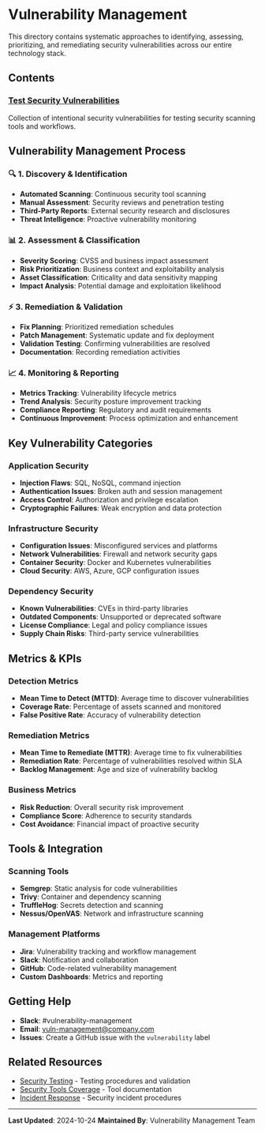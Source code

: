 # Vulnerability Management

This directory contains systematic approaches to identifying, assessing, prioritizing, and remediating security vulnerabilities across our entire technology stack.

## Contents

### [Test Security Vulnerabilities](test-security-vulnerabilities.md)
Collection of intentional security vulnerabilities for testing security scanning tools and workflows.

## Vulnerability Management Process

### 🔍 **1. Discovery & Identification**
- **Automated Scanning**: Continuous security tool scanning
- **Manual Assessment**: Security reviews and penetration testing
- **Third-Party Reports**: External security research and disclosures
- **Threat Intelligence**: Proactive vulnerability monitoring

### 📊 **2. Assessment & Classification**
- **Severity Scoring**: CVSS and business impact assessment
- **Risk Prioritization**: Business context and exploitability analysis
- **Asset Classification**: Criticality and data sensitivity mapping
- **Impact Analysis**: Potential damage and exploitation likelihood

### ⚡ **3. Remediation & Validation**
- **Fix Planning**: Prioritized remediation schedules
- **Patch Management**: Systematic update and fix deployment
- **Validation Testing**: Confirming vulnerabilities are resolved
- **Documentation**: Recording remediation activities

### 📈 **4. Monitoring & Reporting**
- **Metrics Tracking**: Vulnerability lifecycle metrics
- **Trend Analysis**: Security posture improvement tracking
- **Compliance Reporting**: Regulatory and audit requirements
- **Continuous Improvement**: Process optimization and enhancement

## Key Vulnerability Categories

### **Application Security**
- **Injection Flaws**: SQL, NoSQL, command injection
- **Authentication Issues**: Broken auth and session management
- **Access Control**: Authorization and privilege escalation
- **Cryptographic Failures**: Weak encryption and data protection

### **Infrastructure Security**
- **Configuration Issues**: Misconfigured services and platforms
- **Network Vulnerabilities**: Firewall and network security gaps
- **Container Security**: Docker and Kubernetes vulnerabilities
- **Cloud Security**: AWS, Azure, GCP configuration issues

### **Dependency Security**
- **Known Vulnerabilities**: CVEs in third-party libraries
- **Outdated Components**: Unsupported or deprecated software
- **License Compliance**: Legal and policy compliance issues
- **Supply Chain Risks**: Third-party service vulnerabilities

## Metrics & KPIs

### **Detection Metrics**
- **Mean Time to Detect (MTTD)**: Average time to discover vulnerabilities
- **Coverage Rate**: Percentage of assets scanned and monitored
- **False Positive Rate**: Accuracy of vulnerability detection

### **Remediation Metrics**
- **Mean Time to Remediate (MTTR)**: Average time to fix vulnerabilities
- **Remediation Rate**: Percentage of vulnerabilities resolved within SLA
- **Backlog Management**: Age and size of vulnerability backlog

### **Business Metrics**
- **Risk Reduction**: Overall security risk improvement
- **Compliance Score**: Adherence to security standards
- **Cost Avoidance**: Financial impact of proactive security

## Tools & Integration

### **Scanning Tools**
- **Semgrep**: Static analysis for code vulnerabilities
- **Trivy**: Container and dependency scanning
- **TruffleHog**: Secrets detection and scanning
- **Nessus/OpenVAS**: Network and infrastructure scanning

### **Management Platforms**
- **Jira**: Vulnerability tracking and workflow management
- **Slack**: Notification and collaboration
- **GitHub**: Code-related vulnerability management
- **Custom Dashboards**: Metrics and reporting

## Getting Help

- **Slack**: #vulnerability-management
- **Email**: vuln-management@company.com
- **Issues**: Create a GitHub issue with the `vulnerability` label

## Related Resources

- [Security Testing](../Security%20Testing/) - Testing procedures and validation
- [Security Tools Coverage](../../2.%20Design-Development/Security%20Tools%20&%20Coverage/) - Tool documentation
- [Incident Response](../6.%20Operations%20&%20Response/4.%20Incident%20Response/) - Security incident procedures

---

**Last Updated**: 2024-10-24
**Maintained By**: Vulnerability Management Team
